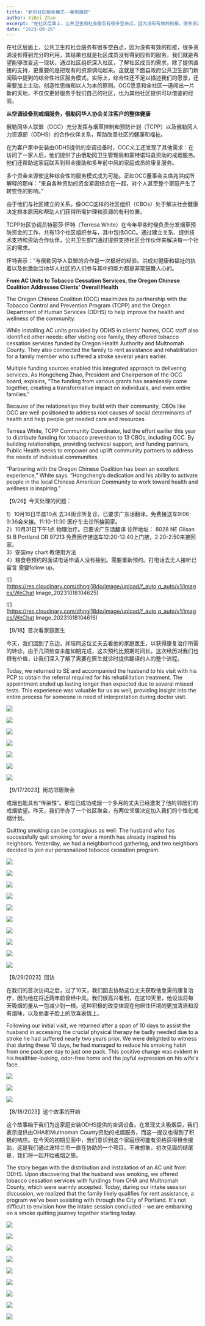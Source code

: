 ```yaml
---
title: "新的社区服务模式--案例跟踪"
author: XiBei Zhao
excerpt: "在社区层面上，公共卫生和社会服务有很多空白点，因为没有有效的衔接，很多资源没有得到充分的利用，其结果也就是社区成员没有得到应有的服务。我们就是希望能够改变这一现状，通过社区组织深入社区，了解社区成员的需求，除了提供直接的支持，更重要的是把现有的资源调动起来。这就是下面县政府公共卫生部门新闻稿中提到的综合性社区服务模式。实际上，综合性还不足以描述我们的愿景，还需要加上主动，创造性思维和以人为本的原则。OCC愿意和全社区一道闯出一片新的天地，不仅仅更好服务于我们自己的社区，也为其他社区提供可以借鉴的经验。"
date: "2023-09-26"
---
```


在社区层面上，公共卫生和社会服务有很多空白点，因为没有有效的衔接，很多资源没有得到充分的利用，其结果也就是社区成员没有得到应有的服务。我们就是希望能够改变这一现状，通过社区组织深入社区，了解社区成员的需求，除了提供直接的支持，更重要的是把现有的资源调动起来。这就是下面县政府公共卫生部门新闻稿中提到的综合性社区服务模式。实际上，综合性还不足以描述我们的愿景，还需要加上主动，创造性思维和以人为本的原则。OCC愿意和全社区一道闯出一片新的天地，不仅仅更好服务于我们自己的社区，也为其他社区提供可以借鉴的经验。

**从空调设备到戒烟服务，俄勒冈华人协会关注客户的整体健康**

俄勒冈华人联盟（OCC）充分发挥与烟草控制和预防计划（TCPP）以及俄勒冈人力资源部（ODHS）的合作伙伴关系，帮助改善社区的健康和福祉。

在为客户家中安装由ODHS提供的空调设备时，OCC义工还发现了其他需求：在访问了一家人后，他们提供了由俄勒冈卫生管理局和蒙特诺玛县资助的戒烟服务。他们还帮助这家庭联系到租金援助和多年前中风的家庭成员的康复服务。

多个资金来源使这种综合性的服务模式成为可能。正如OCC董事会主席兆洪成所解释的那样：“来自各种资助的资金紧密结合在一起，对个人甚至整个家庭产生了转变性的影响。”

由于他们与社区建立的关系，像OCC这样的社区组织（CBOs）处于解决社会健康决定根本原因和帮助人们获得所需护理和资源的有利位置。

TCPP社区协调员特丽莎·怀特（Terresa White）在今年早些时候负责分发烟草预防资金的工作，共有13个社区组织参与，其中包括OCC。通过建立关系、提供技术支持和资助合作伙伴，公共卫生部门通过提供支持社区合作伙伴来解决每一个社区的需求。

怀特表示：“与俄勒冈华人联盟的合作是一次极好的经验。洪成对健康和福祉的执着以及他激励当地华人社区的人们参与其中的能力都是非常鼓舞人心的。

**From AC Units to Tobacco Cessation Services, the Oregon Chinese Coalition Addresses Clients’ Overall Health**

The Oregon Chinese Coalition (OCC) maximizes its partnership with the Tobacco Control and Prevention Program (TCPP) and the Oregon Department of Human Services (ODHS) to help improve the health and wellness of the community.

While installing AC units provided by ODHS in clients’ homes, OCC staff also identified other needs: after visiting one family, they offered tobacco cessation services funded by Oregon Health Authority and Multnomah County. They also connected the family to rent assistance and
rehabilitation for a family member who suffered a stroke several years earlier.

Multiple funding sources enabled this integrated approach to delivering services. As Hongcheng Zhao, President and Chairperson of the OCC board, explains, “The funding from various grants has seamlessly come together, creating a transformative impact on individuals, and even entire families.”

Because of the relationships they build with their community, CBOs like OCC are well-positioned to address root causes of social determinants of health and help people get needed care and resources.

Terresa White, TCPP Community Coordinator, led the effort earlier this year to distribute funding for tobacco prevention to 13 CBOs, including OCC. By building relationships, providing technical support, and funding partners, Public Health seeks to empower and uplift community partners to address the needs of individual communities.

“Partnering with the Oregon Chinese Coalition has been an excellent experience,” White says. “Hongcheng’s dedication and his ability to activate people in the local Chinese American Community to work toward health and wellness is inspiring.”

【9/26】今天处理的问题：  

1）10月16日早晨10点 去34街诊所复诊。已要求广东话翻译。免费接送车9:06-9:36会来接。11:10-11:30 医疗车去诊所接回家。  
2）10月31日下午1点 物理治疗。已要求广东话翻译 诊所地址： 8028 NE Glisan St B Portland OR 97213 免费医疗接送车12:20-12:40上门接，2:20-2:50来接回家。  
3）安装my chart 教使用方法  
4）粮食卷预约的面试电话申请人没有接到。需要重新预约。打电话去无人接听已留言 需要follow up。  

![](https://res.cloudinary.com/dhngj18do/image/upload/f_auto,q_auto/v1/images/WeChat Image_20231018104625)

![](https://res.cloudinary.com/dhngj18do/image/upload/f_auto,q_auto/v1/images/WeChat Image_20231018104616)

【9/18】首次看家庭医生

今天，我们回到了东边，并陪同这位丈夫去看他的家庭医生，以获得康复治疗所需的转诊。由于几项检查未能如期完成，这次预约比预期时间长。这次经历对我们也很有价值，让我们深入了解了需要在医生就诊时提供翻译的人的整个流程。

Today, we returned to SE and accompanied the husband to his visit with his PCP to obtain the referral required for his rehabilitation treatment. The appointment ended up lasting longer than expected due to several missed tests. This experience was valuable for us as well, providing insight into the entire process for someone in need of interpretation during doctor visit.

![](https://res.cloudinary.com/dhngj18do/image/upload/f_auto,q_auto/v1/images/380740753_299804446017978_6244839869290327378_n)

![](https://res.cloudinary.com/dhngj18do/image/upload/f_auto,q_auto/v1/images/380757154_299803802684709_7711839473002083746_n)

![](https://res.cloudinary.com/dhngj18do/image/upload/f_auto,q_auto/v1/images/378121293_299803956018027_5106846702294946233_n)

![](https://res.cloudinary.com/dhngj18do/image/upload/f_auto,q_auto/v1/images/380699610_299803906018032_3857595571310378083_n)

![](https://res.cloudinary.com/dhngj18do/image/upload/f_auto,q_auto/v1/images/380807107_299809159350840_3330144708942771518_n)

![](https://res.cloudinary.com/dhngj18do/image/upload/f_auto,q_auto/v1/images/378124303_299803832684706_2364969753714252280_n)

![](https://res.cloudinary.com/dhngj18do/image/upload/f_auto,q_auto/v1/images/376285227_299803862684703_2422770657868987020_n)

【9/17/2023】街坊邻居聚会

戒烟也能具有“传染性”。那位已成功戒烟一个多月的丈夫已经激发了他的邻居们的戒烟欲望。昨天，我们举办了一个社区聚会，有两位邻居决定加入我们的个性化戒烟计划。

Quitting smoking can be contagious as well. The husband who has successfully quit smoking for over a month has already inspired his neighbors. Yesterday, we had a neighborhood gathering, and two neighbors decided to join our personalized tobacco cessation program.

![](https://res.cloudinary.com/dhngj18do/image/upload/f_auto,q_auto/v1/images/379717185_299795549352201_403216737747993974_n)

![](https://res.cloudinary.com/dhngj18do/image/upload/f_auto,q_auto/v1/images/379939548_299793542685735_935851703385204913_n)

![](https://res.cloudinary.com/dhngj18do/image/upload/f_auto,q_auto/v1/images/376273072_299799229351833_6203773344792863767_n)

![](https://res.cloudinary.com/dhngj18do/image/upload/f_auto,q_auto/v1/images/379925532_299795399352216_7774973488592155532_n)

![](https://res.cloudinary.com/dhngj18do/image/upload/f_auto,q_auto/v1/images/379463039_299795359352220_2998376068524088618_n)

![](https://res.cloudinary.com/dhngj18do/image/upload/f_auto,q_auto/v1/images/376405632_299799436018479_2370057478844475595_n)

![](https://res.cloudinary.com/dhngj18do/image/upload/f_auto,q_auto/v1/images/380761754_299799419351814_6538568597737493236_n)

![](https://res.cloudinary.com/dhngj18do/image/upload/f_auto,q_auto/v1/images/378126858_299799399351816_4154616668023130447_n)

![](https://res.cloudinary.com/dhngj18do/image/upload/f_auto,q_auto/v1/images/378143322_299799259351830_4622993443998740476_n)

![](https://res.cloudinary.com/dhngj18do/image/upload/f_auto,q_auto/v1/images/379538570_299795312685558_4927907608465692366_n)

【8/29/2023】回访

在我们的首次访问之后，过了10天，我们回去协助这位丈夫获取他急需的康复治疗，因为他在将近两年前曾经中风。我们很高兴看到，在这10天里，他设法将每天吸烟的量从一包减少到一根。这种积极的改变体现在他居住环境的更加清洁和没有烟味，以及他妻子脸上的欣喜表情上。

Following our initial visit, we returned after a span of 10 days to assist the husband in accessing the crucial physical therapy he badly needed due to a stroke he had suffered nearly two years prior. We were delighted to witness that during these 10 days, he had managed to reduce his smoking habit from one pack per day to just one pack. This positive change was evident in his healthier-looking, odor-free home and the joyful expression on his wife's face.

![](https://res.cloudinary.com/dhngj18do/image/upload/f_auto,q_auto/v1/images/371895380_288991700432586_5004042813346927523_n)

![](https://res.cloudinary.com/dhngj18do/image/upload/f_auto,q_auto/v1/images/370124934_288991697099253_2126540486438819485_n)

![](https://res.cloudinary.com/dhngj18do/image/upload/f_auto,q_auto/v1/images/372653083_288991770432579_6663593058254694484_n)

【8/18/2023】这个故事的开始

这个故事始于我们为这家庭安装ODHS提供的空调设备。在发现丈夫吸烟后，我们表示提供由OHA和Multnomah County资助的戒烟服务，而这一提议也得到了积极的响应。在今天的初期见面中，我们意识到这个家庭很可能有资格获得租金援助，这是我们通过波特兰市一直在协助的一个项目。不难想象，初次见面的结尾是，我们将一起开始戒烟之旅。

The story began with the distribution and installation of an AC unit from ODHS. Upon discovering that the husband was smoking, we offered tobacco cessation services with fundings from OHA and Multnomah County, which were warmly accepted. Today, during our intake session discussion, we realized that the family likely qualifies for rent assistance, a program we've been assisting with through the City of Portland. It's not difficult to envision how the intake session concluded – we are embarking on a smoke quitting journey together starting today.

![](https://res.cloudinary.com/dhngj18do/image/upload/f_auto,q_auto/v1/images/369038323_283497510982005_7301426029009400234_n)

![](https://res.cloudinary.com/dhngj18do/image/upload/f_auto,q_auto/v1/images/368223319_283497514315338_5184245372653291662_n)

![](https://res.cloudinary.com/dhngj18do/image/upload/f_auto,q_auto/v1/images/369050826_283497484315341_3277520042239517790_n)

![](https://res.cloudinary.com/dhngj18do/image/upload/f_auto,q_auto/v1/images/368624309_283497374315352_7404822228198782432_n)

![](https://res.cloudinary.com/dhngj18do/image/upload/f_auto,q_auto/v1/images/368291369_283497397648683_6594133905478588373_n)

![](https://res.cloudinary.com/dhngj18do/image/upload/f_auto,q_auto/v1/images/368688302_283497454315344_609831201882939375_n)

![](https://res.cloudinary.com/dhngj18do/image/upload/f_auto,q_auto/v1/images/368609565_283497294315360_6808734337366986873_n)

![](https://res.cloudinary.com/dhngj18do/image/upload/f_auto,q_auto/v1/images/369014114_283497417648681_3992156254356380355_n)

![](https://res.cloudinary.com/dhngj18do/image/upload/f_auto,q_auto/v1/images/368673832_283497310982025_6093477356877621472_n)
